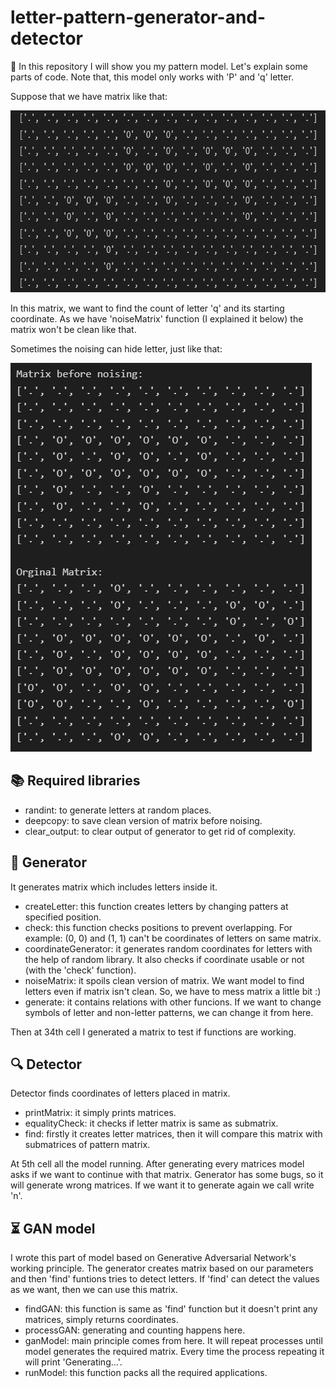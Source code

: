 # letter-pattern-generator-and-detector
:mega: In this repository I will show you my pattern model. Let's explain some parts of code. Note that, this model only works with 'P' and 'q' letter.

Suppose that we have matrix like that:

<img src= "images/0.png" width = 733 height= 291>

In this matrix, we want to find the count of letter 'q' and its starting coordinate.
As we have 'noiseMatrix' function (I explained it below) the matrix won't be clean like that.


Sometimes the noising can hide letter, just like that: 

<img src= "images/1.png" width = 482 height= 622>



## :books: Required libraries
- randint: to generate letters at random places.
- deepcopy: to save clean version of matrix before noising.
- clear_output: to clear output of generator to get rid of complexity.

## :hammer: Generator
It generates matrix which includes letters inside it.

- createLetter: this function creates letters by changing patters at specified position. 
- check: this function checks positions to prevent overlapping. For example: (0, 0) and (1, 1) can't be coordinates of letters on same matrix.
- coordinateGenerator: it generates random coordinates for letters with the help of random library. It also checks if coordinate usable or not (with the 'check' function).
- noiseMatrix: it spoils clean version of matrix. We want model to find letters even if matrix isn't clean. So, we have to mess matrix a little bit :)
- generate: it contains relations with other funcions. If we want to change symbols of letter and non-letter patterns, we can change it from here.

Then at 34th cell I generated a matrix to test if functions are working.

## :mag: Detector
Detector finds coordinates of letters placed in matrix.

- printMatrix: it simply prints matrices.
- equalityCheck: it checks if letter matrix is same as submatrix.
- find: firstly it creates letter matrices, then it will compare this matrix with submatrices of pattern matrix.

At 5th cell all the model running. After generating every matrices model asks if we want to continue with that matrix. Generator has some bugs, so it will generate wrong matrices. If we want it to generate again we call write 'n'.

## :hourglass_flowing_sand: GAN model
I wrote this part of model based on Generative Adversarial Network's working principle. The generator creates matrix based on our parameters and then 'find' funtions tries to detect letters. If 'find' can detect the values as we want, then we can use this matrix. 

- findGAN: this function is same as 'find' function but it doesn't print any matrices, simply returns coordinates.
- processGAN: generating and counting happens here.
- ganModel: main principle comes from here. It will repeat processes until model generates the required matrix. Every time the process repeating it will print 'Generating...'.
- runModel: this function packs all the required applications.
